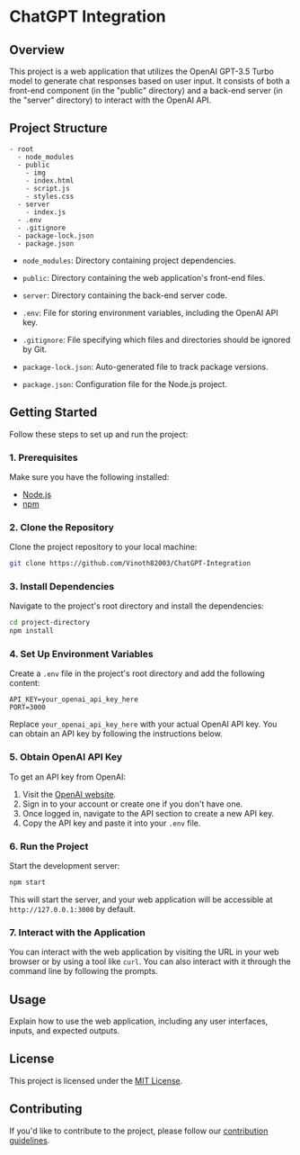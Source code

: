 # ChatGPT Integration

## Overview

This project is a web application that utilizes the OpenAI GPT-3.5 Turbo model to generate chat responses based on user input. It consists of both a front-end component (in the "public" directory) and a back-end server (in the "server" directory) to interact with the OpenAI API.

## Project Structure

```
- root
  - node_modules
  - public
    - img
    - index.html
    - script.js
    - styles.css
  - server
    - index.js
  - .env
  - .gitignore
  - package-lock.json
  - package.json
```

- `node_modules`: Directory containing project dependencies.

- `public`: Directory containing the web application's front-end files.

- `server`: Directory containing the back-end server code.

- `.env`: File for storing environment variables, including the OpenAI API key.

- `.gitignore`: File specifying which files and directories should be ignored by Git.

- `package-lock.json`: Auto-generated file to track package versions.

- `package.json`: Configuration file for the Node.js project.

## Getting Started

Follow these steps to set up and run the project:

### 1. Prerequisites

Make sure you have the following installed:

- [Node.js](https://nodejs.org/)
- [npm](https://www.npmjs.com/)

### 2. Clone the Repository

Clone the project repository to your local machine:

```bash
git clone https://github.com/Vinoth82003/ChatGPT-Integration
```

### 3. Install Dependencies

Navigate to the project's root directory and install the dependencies:

```bash
cd project-directory
npm install
```

### 4. Set Up Environment Variables

Create a `.env` file in the project's root directory and add the following content:

```env
API_KEY=your_openai_api_key_here
PORT=3000
```

Replace `your_openai_api_key_here` with your actual OpenAI API key. You can obtain an API key by following the instructions below.

### 5. Obtain OpenAI API Key

To get an API key from OpenAI:

1. Visit the [OpenAI website](https://beta.openai.com/).
2. Sign in to your account or create one if you don't have one.
3. Once logged in, navigate to the API section to create a new API key.
4. Copy the API key and paste it into your `.env` file.

### 6. Run the Project

Start the development server:

```bash
npm start
```

This will start the server, and your web application will be accessible at `http://127.0.0.1:3000` by default.

### 7. Interact with the Application

You can interact with the web application by visiting the URL in your web browser or by using a tool like `curl`. You can also interact with it through the command line by following the prompts.

## Usage

Explain how to use the web application, including any user interfaces, inputs, and expected outputs.

## License

This project is licensed under the [MIT License](LICENSE).

## Contributing

If you'd like to contribute to the project, please follow our [contribution guidelines](CONTRIBUTING.md).
